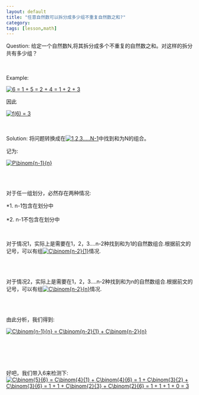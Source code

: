 ```yaml
---
layout: default
title: "任意自然数可以拆分成多少组不重复自然数之和?"
category: 
tags: [lesson,math]
---
```

<div class="dl50">
Question: 给定一个自然数N,将其拆分成多个不重复的自然数之和。对这样的拆分共有多少组？<br/>
<br/><br/>


Example:<br/>
<p>
<a href="http://www.codecogs.com/eqnedit.php?latex=6 = 1 @plus; 5 = 2 @plus; 4 = 1 @plus; 2 @plus; 3" target="_blank"><img src="http://latex.codecogs.com/gif.latex?6 = 1 + 5 = 2 + 4 = 1 + 2 + 3" title="6 = 1 + 5 = 2 + 4 = 1 + 2 + 3" /></a><br/>
</p>
因此
<p>
<a href="http://www.codecogs.com/eqnedit.php?latex=f(6) = 3" target="_blank"><img src="http://latex.codecogs.com/gif.latex?f(6) = 3" title="f(6) = 3" /></a>
<br/></p>
<br/><br/>
Solution: 将问题转换成在<a href="http://www.codecogs.com/eqnedit.php?latex=1,2,3.....N-1" target="_blank"><img src="http://latex.codecogs.com/gif.latex?1,2,3.....N-1" title="1,2,3.....N-1" /></a>中找到和为N的组合。<br/>

记为:<p><a href="http://www.codecogs.com/eqnedit.php?latex=P\binom{n-1}{n}" target="_blank"><img src="http://latex.codecogs.com/gif.latex?P\binom{n-1}{n}" title="P\binom{n-1}{n}" /></a></p>
<br/>
<br/>



对于任一组划分，必然存在两种情况:
<p>
*1. n-1包含在划分中
<br/>
<br/>
*2. n-1不包含在划分中
</p>
<br/>
<p>



对于情况1，实际上是需要在1，2，3....n-2种找到和为1的自然数组合.根据前文的记号，可以有组<a href="http://www.codecogs.com/eqnedit.php?latex=C\binom{n-2}{1}" target="_blank"><img src="http://latex.codecogs.com/gif.latex?C\binom{n-2}{1}" title="C\binom{n-2}{1}" /></a>情况.<br/></p><br/><br/>




<p>
对于情况2，实际上是需要在1，2，3....n-2种找到和为n的自然数组合.根据前文的记号，可以有组<a href="http://www.codecogs.com/eqnedit.php?latex=C\binom{n-2}{n}" target="_blank"><img src="http://latex.codecogs.com/gif.latex?C\binom{n-2}{n}" title="C\binom{n-2}{n}" /></a>情况.<br/></p>
<br/><br/>


由此分析，我们得到:<p><a href="http://www.codecogs.com/eqnedit.php?latex=C\binom{n-1}{n} = C\binom{n-2}{1} @plus; C\binom{n-2}{n}" target="_blank"><img src="http://latex.codecogs.com/gif.latex?C\binom{n-1}{n} = C\binom{n-2}{1} + C\binom{n-2}{n}" title="C\binom{n-1}{n} = C\binom{n-2}{1} + C\binom{n-2}{n}" /></a></p>
<br/><br/>




<br/>
<p>
好吧，我们带入6来检测下:
<a href="http://www.codecogs.com/eqnedit.php?latex=C\binom{5}{6} = C\binom{4}{1} @plus; C\binom{4}{6} = 1 @plus; C\binom{3}{2} @plus; C\binom{3}{6} = 1 @plus; 1 @plus; C\binom{2}{3} @plus; C\binom{2}{6} = 1 @plus; 1 @plus; 1 @plus; 0 = 3" target="_blank"><img src="http://latex.codecogs.com/gif.latex?C\binom{5}{6} = C\binom{4}{1} + C\binom{4}{6} = 1 + C\binom{3}{2} + C\binom{3}{6} = 1 + 1 + C\binom{2}{3} + C\binom{2}{6} = 1 + 1 + 1 + 0 = 3" title="C\binom{5}{6} = C\binom{4}{1} + C\binom{4}{6} = 1 + C\binom{3}{2} + C\binom{3}{6} = 1 + 1 + C\binom{2}{3} + C\binom{2}{6} = 1 + 1 + 1 + 0 = 3" /></a></p>



</div>